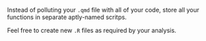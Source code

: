 Instead of polluting your `.qmd` file with all of your code, store all your functions in separate aptly-named scritps.

Feel free to create new `.R` files as required by your analysis.
